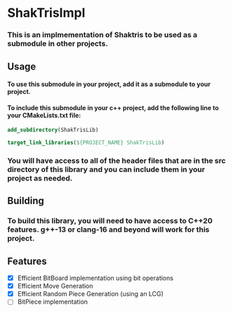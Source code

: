 # ShakTrisImpl
### This is an implmementation of Shaktris to be used as a submodule in other projects.

## Usage
#### To use this submodule in your project, add it as a submodule to your project.
#### To include this submodule in your c++ project, add the following line to your CMakeLists.txt file:
```cmake
add_subdirectory(ShakTrisLib)

target_link_libraries(${PROJECT_NAME} ShakTrisLib)
```

### You will have access to all of the header files that are in the src directory of this library and you can include them in your project as needed.

## Building
### To build this library, you will need to have access to C\+\+20 features. g\+\+-13 or clang-16 and beyond will work for this project.

## Features
- [x] Efficient BitBoard implementation using bit operations
- [x] Efficient Move Generation
- [x] Efficient Random Piece Generation (using an LCG)
- [ ] BitPiece implementation
